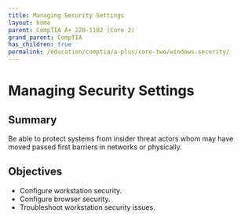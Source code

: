```yaml
---
title: Managing Security Settings
layout: home
parent: CompTIA A+ 220-1102 (Core 2)
grand_parent: CompTIA
has_children: true
permalink: /education/comptia/a-plus/core-two/windows-security/
---
```


# Managing Security Settings

## Summary

Be able to protect systems from insider threat actors whom may have moved passed first barriers in networks or physically.


## Objectives

- Configure workstation security.
- Configure browser security.
- Troubleshoot workstation security issues.